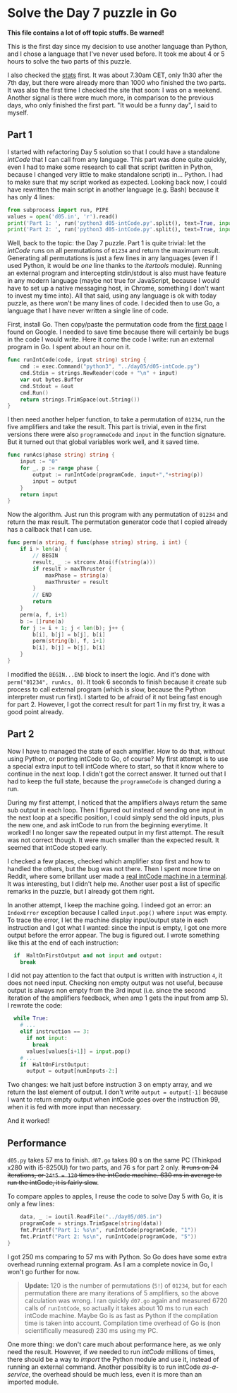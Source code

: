 # Solve the Day 7 puzzle in Go

**This file contains a lot of off topic stuffs. Be warned!**

This is the first day since my decision to use another language than Python, and I chose a language that I've never used before. It took me about 4 or 5 hours to solve the two parts of this puzzle.

I also checked the [stats](https://adventofcode.com/2019/stats) first. It was about 7.30am CET, only 1h30 after the 7th day, but there were already more than 1000 who finished the two parts. It was also the first time I checked the site that soon: I was on a weekend. Another signal is there were much more, in comparison to the previous days, who only finished the first part. "It would be a funny day", I said to myself.

## Part 1

I started with refactoring Day 5 solution so that I could have a standalone *intCode* that I can call from any language. This part was done quite quickly, even I had to make some research to call that script (written in Python, because I changed very little to make standalone script) in... Python. I had to make sure that my script worked as expected. Looking back now, I could have rewritten the main script in another language (e.g. Bash) because it has only 4 lines:

```python
from subprocess import run, PIPE
values = open('d05.in', 'r').read()
print('Part 1: ', run('python3 d05-intCode.py'.split(), text=True, input=values+'1', stdout=PIPE).stdout.strip())
print('Part 2: ', run('python3 d05-intCode.py'.split(), text=True, input=values+'5', stdout=PIPE).stdout.strip())
```

Well, back to the topic: the Day 7 puzzle. Part 1 is quite trivial: let the *intCode* runs on all permutations of `01234` and return the maximum result. Generating all permutations is just a few lines in any languages (even if I used Python, it would be *one* line thanks to the *itertools* module). Running an external program and intercepting stdin/stdout is also must have feature in any modern language (maybe not true for JavaScript, because I would have to set up a native messaging host, in Chrome, something I don't want to invest my time into). All that said, using any language is ok with today puzzle, as there won't be many lines of code. I decided then to use Go, a language that I have never written a single line of code.

First, install Go. Then copy/paste the permutation code from the [first page](https://yourbasic.org/golang/generate-permutation-slice-string/) I found on Google. I needed to save time because there will certainly be bugs in the code I would write. Here it come the code I write: run an external program in Go. I spent about an hour on it.

```Go
func runIntCode(code, input string) string {
	cmd := exec.Command("python3", "../day05/d05-intCode.py")
	cmd.Stdin = strings.NewReader(code + "\n" + input)
	var out bytes.Buffer
	cmd.Stdout = &out
	cmd.Run()
	return strings.TrimSpace(out.String())
}
```

I then need another helper function, to take a permutation of `01234`, run the five amplifiers and take the result. This part is trivial, even in the first versions there were also `programmeCode` and `input` in the function signature. But it turned out that global variables work well, and it saved time.

```Go
func runAcs(phase string) string {
	input := "0"
	for _, p := range phase {
		output := runIntCode(programCode, input+","+string(p))
		input = output
	}
	return input
}
```

Now the algorithm. Just run this program with any permutation of `01234` and return the max result. The permutation generator code that I copied already has a callback that I can use.

```Go
func perm(a string, f func(phase string) string, i int) {
	if i > len(a) {
        // BEGIN
		result, _ := strconv.Atoi(f(string(a)))
		if result > maxThruster {
			maxPhase = string(a)
			maxThruster = result
        }
        // END
		return
	}
	perm(a, f, i+1)
	b := []rune(a)
	for j := i + 1; j < len(b); j++ {
		b[i], b[j] = b[j], b[i]
		perm(string(b), f, i+1)
		b[i], b[j] = b[j], b[i]
	}
}
```

I modified the `BEGIN...END` block to insert the logic. And it's done with `perm("01234", runAcs, 0)`. It took 6 seconds to finish because it create sub process to call external program (which is slow, because the Python interpreter must run first). I started to be afraid of it not being fast enough for part 2. However, I got the correct result for part 1 in my first try, it was a good point already.

## Part 2

Now I have to managed the state of each amplifier. How to do that, without using Python, or porting intCode to Go, of course? My first attempt is to use a special extra input to tell intCode where to start, so that it know where to continue in the next loop. I didn't got the correct answer. It turned out that I had to keep the full state, because the `programmeCode` is changed during a run.

During my first attempt, I noticed that the amplifiers always return the same sub output in each loop. Then I figured out instead of sending one input in the next loop at a specific position, I could simply send the old inputs, plus the new one, and ask intCode to run from the beginning everytime. It worked! I no longer saw the repeated output in my first attempt. The result was not correct though. It were much smaller than the expected result. It seemed that intCode stoped early.

I checked a few places, checked which amplifier stop first and how to handled the others, but the bug was not there. Then I spent more time on Reddit, where some brillant user made a [real intCode machine in a terminal](https://www.reddit.com/r/adventofcode/comments/e7g3ju/intcode_computer_in_your_terminal_link_in_the/). It was interesting, but I didn't help me. Another user post a list of specific remarks in the puzzle, but I already got them right.

In another attempt, I keep the machine going. I indeed got an error: an `IndexError` exception because I called `input.pop()` where `input` was empty. To trace the error, I let the machine display input/output state in each instruction and I got what I wanted: since the input is empty, I got one more output before the error appear. The bug is figured out. I wrote something like this at the end of each instruction:

```Python
  if  HaltOnFirstOutput and not input and output:
    break
```

I did not pay attention to the fact that output is written with instruction `4`, it does not need input. Checking non empty output was not useful, because output is always non empty from the 3rd input (i.e. since the second iteration of the amplifiers feedback, when amp 1 gets the input from amp 5). I rewrote the code:

```Python
  while True:
    # ...
    elif instruction == 3:
      if not input:
        break
      values[values[i+1]] = input.pop()
    # ...
    if  HaltOnFirstOutput:
      output = output[numInputs-2:]
```
Two changes: we halt just before instruction 3 on empty array, and we return the last element of output. I don't write `output = output[-1]` because I want to return empty output when intCode goes over the instruction 99, when it is fed with more input than necessary.

And it worked!

## Performance

`d05.py` takes 57 ms to finish. `d07.go` takes 80 s on the same PC (Thinkpad x280 with i5-8250U) for two parts, and 76 s for part 2 only. ~~It runs on 24 iterations, or `24*5 = 120` times the intCode machine. 630 ms in average to run the intCode, it is fairly slow~~.

To compare apples to apples, I reuse the code to solve Day 5 with Go, it is only a few lines:

```Go
	data, _ := ioutil.ReadFile("../day05/d05.in")
	programCode = strings.TrimSpace(string(data))
	fmt.Printf("Part 1: %s\n", runIntCode(programCode, "1"))
	fmt.Printf("Part 2: %s\n", runIntCode(programCode, "5"))
}
```

I got 250 ms comparing to 57 ms with Python. So Go does have some extra overhead running external program. As I am a complete novice in Go, I won't go further for now.

> **Update:** 120 is the number of permutations (`5!`) of `01234`, but for each permutation there are many iterations of 5 amplifiers, so the above calculation was wrong. I ran quickly `d07.go` again and measured 6720 calls of `runIntCode`, so actually it takes about 10 ms to run each intCode machine. Maybe Go is as fast as Python if the compilation time is taken into account. Compilation time overhead of Go is (non scientifically measured) 230 ms using my PC.

One more thing: we don't care much about performance here, as we only need the result. However, if we needed to run *intCode* millions of times, there should be a way to *import* the Python module and use it, instead of running an external command. Another possiblity is to run intCode *as-a-service*, the overhead should be much less, even it is more than an imported module.
